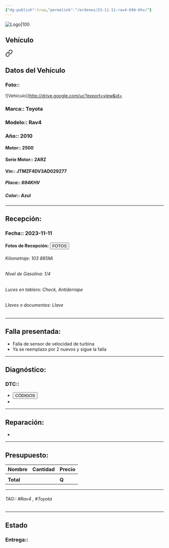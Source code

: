 ```yaml
---
{"dg-publish":true,"permalink":"/ordenes/23-11-11-rav4-694-khv/"}
---
```


![Logo|100](http://drive.google.com/uc?export=view&id=137fl3TIZ0-PU8b-Pt0bsjclwHub_u78G)

## Vehículo

<div class="transclusion internal-embed is-loaded"><a class="markdown-embed-link" href="/vehiculos/toyota/rav4-694-khv/#datos-del-vehiculo" aria-label="Open link"><svg xmlns="http://www.w3.org/2000/svg" width="24" height="24" viewBox="0 0 24 24" fill="none" stroke="currentColor" stroke-width="2" stroke-linecap="round" stroke-linejoin="round" class="svg-icon lucide-link"><path d="M10 13a5 5 0 0 0 7.54.54l3-3a5 5 0 0 0-7.07-7.07l-1.72 1.71"></path><path d="M14 11a5 5 0 0 0-7.54-.54l-3 3a5 5 0 0 0 7.07 7.07l1.71-1.71"></path></svg></a><div class="markdown-embed">



## Datos del Vehículo 
### Foto:: 
![Vehículo](http://drive.google.com/uc?export=view&id=

### Marca:: Toyota 
### Modelo:: Rav4
### Año:: 2010
#### Motor:: 2500
#### Serie Motor:: 2ARZ
#### Vin:: JTMZF4DV3AD029277
##### Placa:: 694KHV
##### Color:: Azul
---


</div></div>


## Recepción:
### Fecha:: 2023-11-11
#### Fotos de Recepción: <a href="http"><button class="btn success">FOTOS</button></a>

###### Kilometraje: 103 885Mi
###### Nivel de Gasolina: 1/4
###### Luces en tablero: Check, Antiderrape 
###### Llaves o documentos: Llave

---

## Falla presentada:
- Falla de sensor de velocidad de turbina 
- Ya se reemplazo por 2 nuevos y sigue la falla 


---

## Diagnóstico:
### DTC:: 

- <a href="http"><button class="btn success">CÓDIGOS</button></a>
- 

---
## Reparación:
- 

---

## Presupuesto:

| Nombre | Cantidad | Precio |
| ------ | -------- | ------ |
|        |          |        |
| **Total**       |        |    **Q**    |

---

###### TAG:: #Rav4 , #Toyota 

---

## Estado

### Entrega:: 